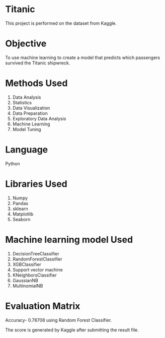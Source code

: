 # Titanic
This project is performed on the dataset from Kaggle.

# Objective
To use machine learning to create a model that predicts which passengers survived the Titanic shipwreck.

# Methods Used
1. Data Analysis
2. Statistics
3. Data Visualization
4. Data Preparation
5. Exploratory Data Analysis
6. Machine Learning
7. Model Tuning   

# Language
Python

# Libraries Used
1. Numpy
2. Pandas
3. sklearn
4. Matplotlib
5. Seaborn

# Machine learning model Used
1. DecisionTreeClassifier
2. RandomForestClassifier
3. XGBClassifier
4. Support vector machine
5. KNeighborsClassifier
6. GaussianNB
7. MultinomialNB 

# Evaluation Matrix
Accuracy- 0.78708 using Random Forest Classifier.

The score is generated by Kaggle after submitting the result file.
    
